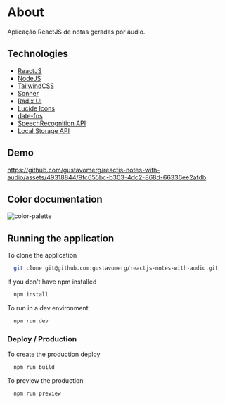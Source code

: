 
# About

Aplicação ReactJS de notas geradas por áudio.



## Technologies

 - [ReactJS](https://react.dev/)
 - [NodeJS](https://nodejs.org/en/)
 - [TailwindCSS](https://tailwindcss.com/)
 - [Sonner](https://sonner.emilkowal.ski/)
 - [Radix UI](https://www.radix-ui.com/)
 - [Lucide Icons](https://lucide.dev/)
 - [date-fns](https://date-fns.org/)
 - [SpeechRecognition API](https://developer.mozilla.org/en-US/docs/Web/API/SpeechRecognition)
- [Local Storage API](https://developer.mozilla.org/pt-BR/docs/Web/API/Window/localStorage)


## Demo

https://github.com/gustavomerg/reactjs-notes-with-audio/assets/49318844/9fc655bc-b303-4dc2-868d-66336ee2afdb

## Color documentation

![color-palette](https://github.com/gustavomerg/reactjs-notes-with-audio/assets/49318844/05615eb3-b6d5-42d9-b738-4faf7b47dbc8)


## Running the application

To clone the application
```bash
  git clone git@github.com:gustavomerg/reactjs-notes-with-audio.git
```

If you don't have npm installed

```bash
  npm install
```

To run in a dev environment
```bash
  npm run dev
```

### Deploy / Production

To create the production deploy

```bash
  npm run build
```
To preview the production

```bash
  npm run preview
```
